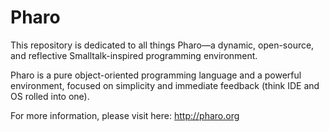 # Pharo
This repository is dedicated to all things Pharo—a dynamic, open-source, and reflective Smalltalk-inspired programming environment.

Pharo is a pure object-oriented programming language and a powerful environment, focused on simplicity and immediate feedback (think IDE and OS rolled into one).

For more information, please visit here: http://pharo.org
